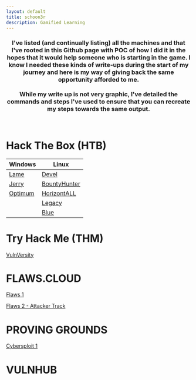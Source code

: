 ```yaml
---
layout: default
title: schoon3r
description: Gamified Learning
---
```


<h3 align="center">
  I've listed (and continually listing) all the machines and that I've rooted in this Github page with POC of how I did it in the hopes that it would help someone who is starting in the game. I know I needed these kinds of write-ups during the start of my journey and here is my way of giving back the same opportunity afforded to me. <br><br> While my write up is not very graphic, I've detailed the commands and steps I've used to ensure that you can recreate my steps towards the same output.
</h3>

<br />

# Hack The Box (HTB)

| Windows                                                | Linux                                                            |
| ------------------------------------------------------ | ---------------------------------------------------------------- |
| [Lame](https://schoon3r.github.io/lame_htb.html)       | [Devel](https://schoon3r.github.io/Devel.html)                   |
| [Jerry](https://schoon3r.github.io/jerry_htb.html)     | [BountyHunter](https://schoon3r.github.io/bountyhunter_htb.html) |
| [Optimum](https://schoon3r.github.io/optimum_htb.html) | [HorizontALL](https://schoon3r.github.io/horizontall_htb.html)   |
|                                                        | [Legacy](https://schoon3r.github.io/legacy_htb.html)             |
|                                                        | [Blue](https://schoon3r.github.io/blue_htb.html)                 |

# Try Hack Me (THM)

[VulnVersity](https://schoon3r.github.io/vulnversity_thm.html)

# FLAWS.CLOUD

[Flaws 1](https://schoon3r.github.io/flaws_cloud.html)

[Flaws 2 - Attacker Track](https://schoon3r.github.io/flaws2_attacker.html)

# PROVING GROUNDS

[Cybersploit 1](https://schoon3r.github.io/cybersploit1.html)

# VULNHUB

